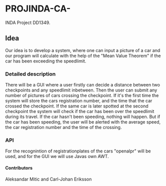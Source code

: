 # PROJINDA-CA-
INDA Project DD1349. 

## Idea 

Our idea is to develop a system, where one can input a picture of a car and our program will calculate with the help of the "Mean Value Theorem" if the car has been exceeding the speedlimit. 

### Detailed description
There will be a GUI where a user firstly can decide a distance between two checkpoints and any speedlimit inbetween. Then the user can submit any number of pictures of cars crossing the checkpoint. If it's the first time the system will store the cars registration number, and the time that the car crossed the checkpoint. If the same car is later spotted at the second checkpoint the system will check if the car has been over the speedlimit during its travel. If the car hasn't been speeding, nothing will happen. But if the car has been speeding, the user will be alerted with the average speed, the car registration number and the time of the crossing. 

### API
For the recognintion of registrationplates of the cars "openalpr" will be used, and for the GUI we will use Javas own AWT. 

#### Contributors 
Aleksandar Mitic and Carl-Johan Eriksson

